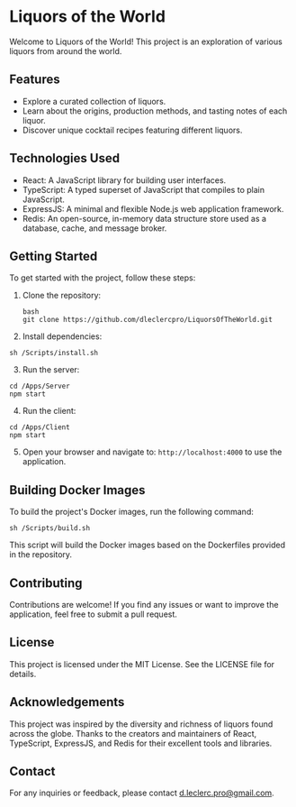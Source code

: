 # Liquors of the World

Welcome to Liquors of the World! This project is an exploration of various liquors from around the world.

## Features

- Explore a curated collection of liquors.
- Learn about the origins, production methods, and tasting notes of each liquor.
- Discover unique cocktail recipes featuring different liquors.

## Technologies Used

- React: A JavaScript library for building user interfaces.
- TypeScript: A typed superset of JavaScript that compiles to plain JavaScript.
- ExpressJS: A minimal and flexible Node.js web application framework.
- Redis: An open-source, in-memory data structure store used as a database, cache, and message broker.

## Getting Started

To get started with the project, follow these steps:

1. Clone the repository:

   ```
   bash
   git clone https://github.com/dleclercpro/LiquorsOfTheWorld.git
   ```

2. Install dependencies:

  ```
  sh /Scripts/install.sh
  ```

3. Run the server:

  ```
  cd /Apps/Server
  npm start
  ```

4. Run the client:

  ```
  cd /Apps/Client
  npm start
  ```

5. Open your browser and navigate to: `http://localhost:4000` to use the application.

## Building Docker Images

To build the project's Docker images, run the following command:

  ```
  sh /Scripts/build.sh
  ```

This script will build the Docker images based on the Dockerfiles provided in the repository.

## Contributing
Contributions are welcome! If you find any issues or want to improve the application, feel free to submit a pull request.

## License
This project is licensed under the MIT License. See the LICENSE file for details.

## Acknowledgements
This project was inspired by the diversity and richness of liquors found across the globe.
Thanks to the creators and maintainers of React, TypeScript, ExpressJS, and Redis for their excellent tools and libraries.

## Contact
For any inquiries or feedback, please contact d.leclerc.pro@gmail.com.